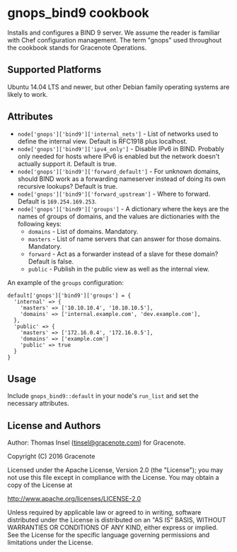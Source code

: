 # gnops\_bind9 cookbook

Installs and configures a BIND 9 server. We assume the reader is familiar with Chef configuration management. The term "gnops" used throughout the cookbook stands for Gracenote Operations.

## Supported Platforms

Ubuntu 14.04 LTS and newer, but other Debian family operating systems are likely to work.

## Attributes

* `node['gnops']['bind9']['internal_nets']` - List of networks used to define the internal view. Default is RFC1918 plus localhost.
* `node['gnops']['bind9']['ipv4_only']` - Disable IPv6 in BIND. Probably only needed for hosts where IPv6 is enabled but the network doesn't actually support it. Default is true.
* `node['gnops']['bind9']['forward_default']` - For unknown domains, should BIND work as a forwarding nameserver instead of doing its own recursive lookups? Default is true.
* `node['gnops']['bind9']['forward_upstream']` - Where to forward. Default is `169.254.169.253`.
* `node['gnops']['bind9']['groups']` - A dictionary where the keys are the names of groups of domains, and the values are dictionaries with the following keys:
  * `domains` - List of domains. Mandatory.
  * `masters` - List of name servers that can answer for those domains. Mandatory.
  * `forward` - Act as a forwarder instead of a slave for these domain? Default is false.
  * `public`  - Publish in the public view as well as the internal view.

An example of the `groups` configuration:

    default['gnops']['bind9']['groups'] = {
      'internal' => {
        'masters' => ['10.10.10.4', '10.10.10.5'],
        'domains' => ['internal.example.com', 'dev.example.com'],
      },
      'public' => {
        'masters' => ['172.16.0.4', '172.16.0.5'],
        'domains' => ['example.com']
        'public' => true
      }
    }

## Usage

Include `gnops_bind9::default` in your node's `run_list` and set the necessary attributes.

## License and Authors

Author: Thomas Insel (<tinsel@gracenote.com>) for Gracenote.

Copyright (C) 2016 Gracenote

Licensed under the Apache License, Version 2.0 (the "License");
you may not use this file except in compliance with the License.
You may obtain a copy of the License at

<http://www.apache.org/licenses/LICENSE-2.0>

Unless required by applicable law or agreed to in writing, software
distributed under the License is distributed on an "AS IS" BASIS,
WITHOUT WARRANTIES OR CONDITIONS OF ANY KIND, either express or implied.
See the License for the specific language governing permissions and
limitations under the License.
